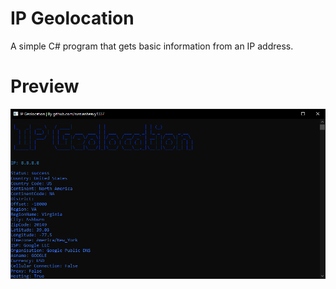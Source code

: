 # IP Geolocation
A simple C# program that gets basic information from an IP address.

# Preview
![Fullscreen](https://raw.githubusercontent.com/russianheavy1337/IP-Geolocation/main/preview.png)
